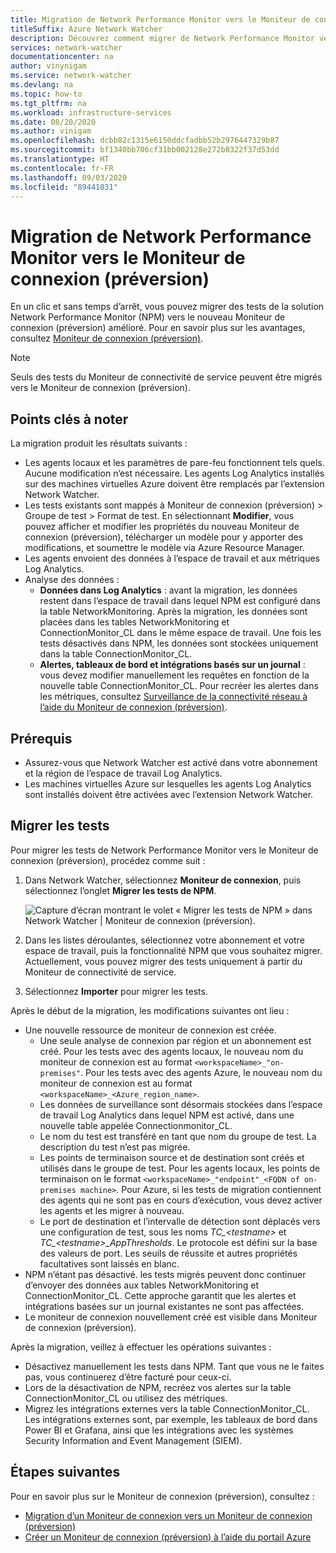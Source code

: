 ```yaml
---
title: Migration de Network Performance Monitor vers le Moniteur de connexion (préversion)
titleSuffix: Azure Network Watcher
description: Découvrez comment migrer de Network Performance Monitor vers Moniteur de connexion (préversion).
services: network-watcher
documentationcenter: na
author: vinynigam
ms.service: network-watcher
ms.devlang: na
ms.topic: how-to
ms.tgt_pltfrm: na
ms.workload: infrastructure-services
ms.date: 08/20/2020
ms.author: vinigam
ms.openlocfilehash: dcbb82c1315e6150ddcfadbb52b2976447329b87
ms.sourcegitcommit: bf1340bb706cf31bb002128e272b8322f37d53dd
ms.translationtype: HT
ms.contentlocale: fr-FR
ms.lasthandoff: 09/03/2020
ms.locfileid: "89441831"
---
```

# <a name="migrate-to-connection-monitor-preview-from-network-performance-monitor"></a>Migration de Network Performance Monitor vers le Moniteur de connexion (préversion)

En un clic et sans temps d’arrêt, vous pouvez migrer des tests de la solution Network Performance Monitor (NPM) vers le nouveau Moniteur de connexion (préversion) amélioré. Pour en savoir plus sur les avantages, consultez [Moniteur de connexion (préversion)](https://docs.microsoft.com/azure/network-watcher/connection-monitor-preview).

>[!NOTE]
> Seuls des tests du Moniteur de connectivité de service peuvent être migrés vers le Moniteur de connexion (préversion).
>

## <a name="key-points-to-note"></a>Points clés à noter

La migration produit les résultats suivants :

* Les agents locaux et les paramètres de pare-feu fonctionnent tels quels. Aucune modification n’est nécessaire. Les agents Log Analytics installés sur des machines virtuelles Azure doivent être remplacés par l’extension Network Watcher.
* Les tests existants sont mappés à Moniteur de connexion (préversion) > Groupe de test > Format de test. En sélectionnant **Modifier**, vous pouvez afficher et modifier les propriétés du nouveau Moniteur de connexion (préversion), télécharger un modèle pour y apporter des modifications, et soumettre le modèle via Azure Resource Manager.
* Les agents envoient des données à l’espace de travail et aux métriques Log Analytics.
* Analyse des données :
   * **Données dans Log Analytics** : avant la migration, les données restent dans l’espace de travail dans lequel NPM est configuré dans la table NetworkMonitoring. Après la migration, les données sont placées dans les tables NetworkMonitoring et ConnectionMonitor_CL dans le même espace de travail. Une fois les tests désactivés dans NPM, les données sont stockées uniquement dans la table ConnectionMonitor_CL.
   * **Alertes, tableaux de bord et intégrations basés sur un journal** : vous devez modifier manuellement les requêtes en fonction de la nouvelle table ConnectionMonitor_CL. Pour recréer les alertes dans les métriques, consultez [Surveillance de la connectivité réseau à l’aide du Moniteur de connexion (préversion)](https://docs.microsoft.com/azure/network-watcher/connection-monitor-preview#metrics-in-azure-monitor).
    
## <a name="prerequisites"></a>Prérequis

* Assurez-vous que Network Watcher est activé dans votre abonnement et la région de l’espace de travail Log Analytics.
* Les machines virtuelles Azure sur lesquelles les agents Log Analytics sont installés doivent être activées avec l’extension Network Watcher.

## <a name="migrate-the-tests"></a>Migrer les tests

Pour migrer les tests de Network Performance Monitor vers le Moniteur de connexion (préversion), procédez comme suit :

1. Dans Network Watcher, sélectionnez **Moniteur de connexion**, puis sélectionnez l’onglet **Migrer les tests de NPM**. 

    ![Capture d’écran montrant le volet « Migrer les tests de NPM » dans Network Watcher | Moniteur de connexion (préversion).](./media/connection-monitor-2-preview/migrate-npm-to-cm-preview.png)
    
1. Dans les listes déroulantes, sélectionnez votre abonnement et votre espace de travail, puis la fonctionnalité NPM que vous souhaitez migrer. Actuellement, vous pouvez migrer des tests uniquement à partir du Moniteur de connectivité de service.  
1. Sélectionnez **Importer** pour migrer les tests.

Après le début de la migration, les modifications suivantes ont lieu : 
* Une nouvelle ressource de moniteur de connexion est créée.
   * Une seule analyse de connexion par région et un abonnement est créé. Pour les tests avec des agents locaux, le nouveau nom du moniteur de connexion est au format `<workspaceName>_"on-premises"`. Pour les tests avec des agents Azure, le nouveau nom du moniteur de connexion est au format `<workspaceName>_<Azure_region_name>`.
   * Les données de surveillance sont désormais stockées dans l’espace de travail Log Analytics dans lequel NPM est activé, dans une nouvelle table appelée Connectionmonitor_CL. 
   * Le nom du test est transféré en tant que nom du groupe de test. La description du test n’est pas migrée.
   * Les points de terminaison source et de destination sont créés et utilisés dans le groupe de test. Pour les agents locaux, les points de terminaison on le format `<workspaceName>_"endpoint"_<FQDN of on-premises machine>`. Pour Azure, si les tests de migration contiennent des agents qui ne sont pas en cours d’exécution, vous devez activer les agents et les migrer à nouveau.
   * Le port de destination et l’intervalle de détection sont déplacés vers une configuration de test, sous les noms *TC_\<testname>* et *TC_\<testname>_AppThresholds*. Le protocole est défini sur la base des valeurs de port. Les seuils de réussite et autres propriétés facultatives sont laissés en blanc.
* NPM n’étant pas désactivé. les tests migrés peuvent donc continuer d’envoyer des données aux tables NetworkMonitoring et ConnectionMonitor_CL. Cette approche garantit que les alertes et intégrations basées sur un journal existantes ne sont pas affectées.
* Le moniteur de connexion nouvellement créé est visible dans Moniteur de connexion (préversion).

Après la migration, veillez à effectuer les opérations suivantes :
* Désactivez manuellement les tests dans NPM. Tant que vous ne le faites pas, vous continuerez d’être facturé pour ceux-ci. 
* Lors de la désactivation de NPM, recréez vos alertes sur la table ConnectionMonitor_CL ou utilisez des métriques. 
* Migrez les intégrations externes vers la table ConnectionMonitor_CL. Les intégrations externes sont, par exemple, les tableaux de bord dans Power BI et Grafana, ainsi que les intégrations avec les systèmes Security Information and Event Management (SIEM).


## <a name="next-steps"></a>Étapes suivantes

Pour en savoir plus sur le Moniteur de connexion (préversion), consultez :
* [Migration d’un Moniteur de connexion vers un Moniteur de connexion (préversion)](migrate-to-connection-monitor-preview-from-connection-monitor.md)
* [Créer un Moniteur de connexion (préversion) à l’aide du portail Azure](https://docs.microsoft.com/azure/network-watcher/connection-monitor-preview-create-using-portal)
